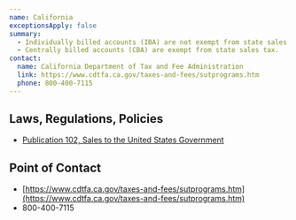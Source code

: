 ```yaml
---
name: California
exceptionsApply: false
summary:
  - Individually billed accounts (IBA) are not exempt from state sales tax.
  - Centrally billed accounts (CBA) are exempt from state sales tax.
contact:
  name: California Department of Tax and Fee Administration
  link: https://www.cdtfa.ca.gov/taxes-and-fees/sutprograms.htm
  phone: 800-400-7115
---
```


## Laws, Regulations, Policies

* [Publication 102, Sales to the United States Government](https://www.cdtfa.ca.gov/formspubs/pub102/#bankcards)

## Point of Contact
- [https://www.cdtfa.ca.gov/taxes-and-fees/sutprograms.htm](https://www.cdtfa.ca.gov/taxes-and-fees/sutprograms.htm)
- 800-400-7115
